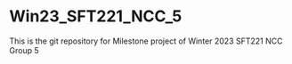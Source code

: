# Win23_SFT221_NCC_5
This is the git repository for Milestone project of Winter 2023 SFT221 NCC Group 5